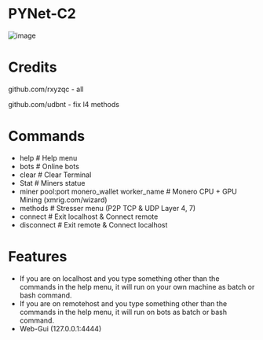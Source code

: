 # PYNet-C2

![image](https://user-images.githubusercontent.com/120246386/218177498-132126ea-61f1-4060-b9c5-c2136eb387fd.png)

# Credits
github.com/rxyzqc - all

github.com/udbnt  - fix l4 methods

# Commands
* help # Help menu
* bots # Online bots
* clear # Clear Terminal
* Stat # Miners statue
* miner pool:port monero_wallet worker_name # Monero CPU + GPU Mining (xmrig.com/wizard)
* methods # Stresser menu (P2P TCP & UDP Layer 4, 7)
* connect # Exit localhost & Connect remote
* disconnect # Exit remote & Connect localhost

# Features
* If you are on localhost and you type something other than the commands in the help menu, it will run on your own machine as batch or bash command.
* If you are on remotehost and you type something other than the commands in the help menu, it will run on bots as batch or bash command.
* Web-Gui (127.0.0.1:4444)
